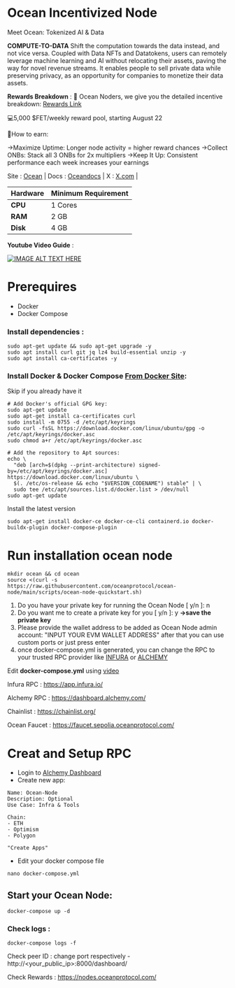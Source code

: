 # Ocean Incentivized Node

Meet Ocean: Tokenized AI & Data


**COMPUTE-TO-DATA**
Shift the computation towards the data instead, and not vice versa. Coupled with Data NFTs and Datatokens, users can remotely leverage machine learning and AI without relocating their assets, paving the way for novel revenue streams. It enables people to sell private data while preserving privacy, as an opportunity for companies to monetize their data assets.

**Rewards Breakdown** :
🚀 Ocean Noders, we give you the detailed incentive breakdown: [Rewards Link](https://blog.oceanprotocol.com/ocean-nodes-incentives-a-detailed-breakdown-0baf8fc98001)

💻5,000 $FET/weekly reward pool, starting August 22

🔑How to earn:

→Maximize Uptime: Longer node activity = higher reward chances
→Collect ONBs: Stack all 3 ONBs for 2x multipliers
→Keep It Up: Consistent performance each week increases your earnings

Site : [Ocean](https://oceanprotocol.com/) | Docs : [Oceandocs](https://docs.oceanprotocol.com/) | X : [X.com](https://x.com/oceanprotocol) |

| **Hardware** | **Minimum Requirement** |
|--------------|-------------------------|
| **CPU**      | 1 Cores                 |
| **RAM**      | 2 GB                    |
| **Disk**     | 4 GB                    |


**Youtube Video Guide** : 

[![IMAGE ALT TEXT HERE](https://img.youtube.com/vi/7CMaBFgaTl8/0.jpg)](https://www.youtube.com/watch?v=7CMaBFgaTl8)

# Prerequires
- Docker
- Docker Compose

### Install dependencies :
```
sudo apt-get update && sudo apt-get upgrade -y
sudo apt install curl git jq lz4 build-essential unzip -y
sudo apt install ca-certificates -y
```
### Install Docker & Docker Compose [From Docker Site](https://docs.docker.com/engine/install/):
Skip if you already have it
```
# Add Docker's official GPG key:
sudo apt-get update
sudo apt-get install ca-certificates curl
sudo install -m 0755 -d /etc/apt/keyrings
sudo curl -fsSL https://download.docker.com/linux/ubuntu/gpg -o /etc/apt/keyrings/docker.asc
sudo chmod a+r /etc/apt/keyrings/docker.asc

# Add the repository to Apt sources:
echo \
  "deb [arch=$(dpkg --print-architecture) signed-by=/etc/apt/keyrings/docker.asc] https://download.docker.com/linux/ubuntu \
  $(. /etc/os-release && echo "$VERSION_CODENAME") stable" | \
  sudo tee /etc/apt/sources.list.d/docker.list > /dev/null
sudo apt-get update
```
Install the latest version
```
sudo apt-get install docker-ce docker-ce-cli containerd.io docker-buildx-plugin docker-compose-plugin
```

# Run installation ocean node
```
mkdir ocean && cd ocean
source <(curl -s https://raw.githubusercontent.com/oceanprotocol/ocean-node/main/scripts/ocean-node-quickstart.sh)
```
1. Do you have your private key for running the Ocean Node [ y/n ]: n
2. Do you want me to create a private key for you [ y/n ]: y
   **→save the private key**
4. Please provide the wallet address to be added as Ocean Node admin account: "INPUT YOUR EVM WALLET ADDRESS"
after that you can use custom ports or just press enter
5. once docker-compose.yml is generated, you can change the RPC to your trusted RPC provider like [INFURA](https://app.infura.io/) or [ALCHEMY](https://dashboard.alchemy.com/)

Edit **docker-compose.yml** using [video](https://youtu.be/7CMaBFgaTl8?si=IYmThBnaHrr0h-wD)

Infura RPC : https://app.infura.io/

Alchemy RPC : https://dashboard.alchemy.com/

Chainlist : https://chainlist.org/

Ocean Faucet : https://faucet.sepolia.oceanprotocol.com/

# Creat and Setup RPC

- Login to [Alchemy Dashboard](https://dashboard.alchemy.com/)
- Create new app:
```
Name: Ocean-Node
Description: Optional
Use Case: Infra & Tools

Chain:
- ETH
- Optimism
- Polygon

"Create Apps"
```
- Edit your docker compose file
```
nano docker-compose.yml
```
## Start your Ocean Node:
```
docker-compose up -d
```
### Check logs :
```
docker-compose logs -f
```

Check peer ID : change port respectively - http://<your_public_ip>:8000/dashboard/ 

Check Rewards : https://nodes.oceanprotocol.com/